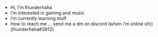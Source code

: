 - Hi, I’m thunderhaha
- I’m interested in gaming and music
- I’m currently learning stuff
- How to reach me ... send me a dm on discord (when i'm online ofc) (thunderhaha#3912)

<!---
thunderhaha/thunderhaha is a ✨ special ✨ repository because its `README.md` (this file) appears on your GitHub profile.
You can click the Preview link to take a look at your changes.
--->
